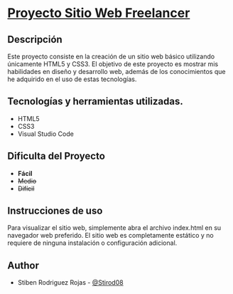 # [Proyecto Sitio Web Freelancer](https://stirod08.github.io/Freelancer/)


## Descripción
Este proyecto consiste en la creación de un sitio web básico utilizando únicamente HTML5 y CSS3. El objetivo de este proyecto es mostrar mis habilidades en diseño y desarrollo web, además de los conocimientos que he adquirido en el uso de estas tecnologías.

## Tecnologías y herramientas utilizadas.
- HTML5
- CSS3
- Visual Studio Code

## Dificulta del Proyecto
- **Fácil**
- ~~Medio~~
- ~~Difícil~~

## Instrucciones de uso
Para visualizar el sitio web, simplemente abra el archivo index.html en su navegador web preferido. El sitio web es completamente estático y no requiere de ninguna instalación o configuración adicional.


## Author

- Stiben Rodriguez Rojas - [@Stirod08](https://github.com/Stirod08)
